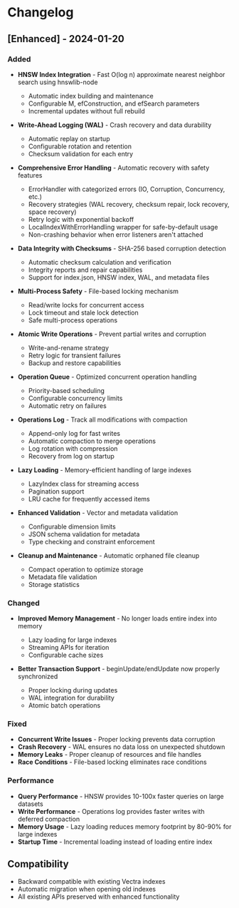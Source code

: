 # Changelog

## [Enhanced] - 2024-01-20

### Added
- **HNSW Index Integration** - Fast O(log n) approximate nearest neighbor search using hnswlib-node
  - Automatic index building and maintenance
  - Configurable M, efConstruction, and efSearch parameters
  - Incremental updates without full rebuild
  
- **Write-Ahead Logging (WAL)** - Crash recovery and data durability
  - Automatic replay on startup
  - Configurable rotation and retention
  - Checksum validation for each entry
  
- **Comprehensive Error Handling** - Automatic recovery with safety features
  - ErrorHandler with categorized errors (IO, Corruption, Concurrency, etc.)
  - Recovery strategies (WAL recovery, checksum repair, lock recovery, space recovery)
  - Retry logic with exponential backoff
  - LocalIndexWithErrorHandling wrapper for safe-by-default usage
  - Non-crashing behavior when error listeners aren't attached
  
- **Data Integrity with Checksums** - SHA-256 based corruption detection
  - Automatic checksum calculation and verification
  - Integrity reports and repair capabilities
  - Support for index.json, HNSW index, WAL, and metadata files
  
- **Multi-Process Safety** - File-based locking mechanism
  - Read/write locks for concurrent access
  - Lock timeout and stale lock detection
  - Safe multi-process operations
  
- **Atomic Write Operations** - Prevent partial writes and corruption
  - Write-and-rename strategy
  - Retry logic for transient failures
  - Backup and restore capabilities
  
- **Operation Queue** - Optimized concurrent operation handling
  - Priority-based scheduling
  - Configurable concurrency limits
  - Automatic retry on failures
  
- **Operations Log** - Track all modifications with compaction
  - Append-only log for fast writes
  - Automatic compaction to merge operations
  - Log rotation with compression
  - Recovery from log on startup
  
- **Lazy Loading** - Memory-efficient handling of large indexes
  - LazyIndex class for streaming access
  - Pagination support
  - LRU cache for frequently accessed items
  
- **Enhanced Validation** - Vector and metadata validation
  - Configurable dimension limits
  - JSON schema validation for metadata
  - Type checking and constraint enforcement
  
- **Cleanup and Maintenance** - Automatic orphaned file cleanup
  - Compact operation to optimize storage
  - Metadata file validation
  - Storage statistics

### Changed
- **Improved Memory Management** - No longer loads entire index into memory
  - Lazy loading for large indexes
  - Streaming APIs for iteration
  - Configurable cache sizes
  
- **Better Transaction Support** - beginUpdate/endUpdate now properly synchronized
  - Proper locking during updates
  - WAL integration for durability
  - Atomic batch operations

### Fixed
- **Concurrent Write Issues** - Proper locking prevents data corruption
- **Crash Recovery** - WAL ensures no data loss on unexpected shutdown
- **Memory Leaks** - Proper cleanup of resources and file handles
- **Race Conditions** - File-based locking eliminates race conditions

### Performance
- **Query Performance** - HNSW provides 10-100x faster queries on large datasets
- **Write Performance** - Operations log provides faster writes with deferred compaction
- **Memory Usage** - Lazy loading reduces memory footprint by 80-90% for large indexes
- **Startup Time** - Incremental loading instead of loading entire index

## Compatibility
- Backward compatible with existing Vectra indexes
- Automatic migration when opening old indexes
- All existing APIs preserved with enhanced functionality
